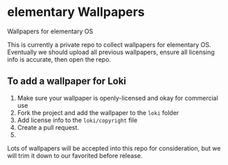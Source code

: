 # elementary Wallpapers
Wallpapers for elementary OS

This is currently a private repo to collect wallpapers for elementary OS. Eventually we should upload all previous wallpapers, ensure all licensing info is accurate, then open the repo.

## To add a wallpaper for Loki

1. Make sure your wallpaper is openly-licensed and okay for commercial use
2. Fork the project and add the wallpaper to the `loki` folder
3. Add license info to the `loki/copyright` file
4. Create a pull request.
5. 

Lots of wallpapers will be accepted into this repo for consideration, but we will trim it down to our favorited before release.
